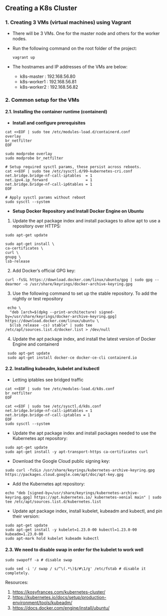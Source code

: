 ## Creating a K8s Cluster

### 1. Creating 3 VMs (virtual machines) using Vagrant
- There will be 3 VMs. One for the master node and others for the worker nodes.

- Run the following command on the root folder of the project:

    ```vagrant up```

- The hostnames and IP addresses of the VMs are below:
  - k8s-master  : 192.168.56.80
  - k8s-worker1 : 192.168.56.81
  - k8s-worker2 : 192.168.56.82

### 2. Common setup for the VMs

#### 2.1. Installing the container runtime (containerd)


- **Install and configure prerequisites**
 
```
cat <<EOF | sudo tee /etc/modules-load.d/containerd.conf
overlay
br_netfilter
EOF

sudo modprobe overlay
sudo modprobe br_netfilter

# Setup required sysctl params, these persist across reboots.
cat <<EOF | sudo tee /etc/sysctl.d/99-kubernetes-cri.conf
net.bridge.bridge-nf-call-iptables  = 1
net.ipv4.ip_forward                 = 1
net.bridge.bridge-nf-call-ip6tables = 1
EOF

# Apply sysctl params without reboot
sudo sysctl --system
```

- **Setup Docker Repository and Install Docker Engine on Ubuntu**

1. Update the apt package index and install packages to allow apt to use a repository over HTTPS:

 ```sudo apt-get update```

 ```
 sudo apt-get install \
 ca-certificates \
 curl \
 gnupg \
 lsb-release
 ```

2. Add Docker’s official GPG key:

```
curl -fsSL https://download.docker.com/linux/ubuntu/gpg | sudo gpg --dearmor -o /usr/share/keyrings/docker-archive-keyring.gpg
```

3. Use the following command to set up the stable repository. To add the nightly or test repository
```
 echo \
  "deb [arch=$(dpkg --print-architecture) signed-by=/usr/share/keyrings/docker-archive-keyring.gpg] https://download.docker.com/linux/ubuntu \
  $(lsb_release -cs) stable" | sudo tee /etc/apt/sources.list.d/docker.list > /dev/null
```

4. Update the apt package index, and install the latest version of Docker Engine and containerd
```
 sudo apt-get update
 sudo apt-get install docker-ce docker-ce-cli containerd.io
```


#### 2.2. Installing kubeadm, kubelet and kubectl

- Letting iptables see bridged traffic 
```
cat <<EOF | sudo tee /etc/modules-load.d/k8s.conf
br_netfilter
EOF

cat <<EOF | sudo tee /etc/sysctl.d/k8s.conf
net.bridge.bridge-nf-call-ip6tables = 1
net.bridge.bridge-nf-call-iptables = 1
EOF
sudo sysctl --system
```

- Update the apt package index and install packages needed to use the Kubernetes apt repository:
```
sudo apt-get update
sudo apt-get install -y apt-transport-https ca-certificates curl
```

- Download the Google Cloud public signing key:
```
sudo curl -fsSLo /usr/share/keyrings/kubernetes-archive-keyring.gpg https://packages.cloud.google.com/apt/doc/apt-key.gpg
```

- Add the Kubernetes apt repository:
```
echo "deb [signed-by=/usr/share/keyrings/kubernetes-archive-keyring.gpg] https://apt.kubernetes.io/ kubernetes-xenial main" | sudo tee /etc/apt/sources.list.d/kubernetes.list
```

- Update apt package index, install kubelet, kubeadm and kubectl, and pin their version:
```
sudo apt-get update
sudo apt-get install -y kubelet=1.23.0-00 kubectl=1.23.0-00 kubeadm=1.23.0-00
sudo apt-mark hold kubelet kubeadm kubectl
```

#### 2.3. We need to disable swap in order for the kubelet to work well

```
sudo swapoff -a # disable swap
```

```
sudo sed -i '/ swap / s/^\(.*\)$/#\1/g' /etc/fstab # disable it completely.
```









Resources:
1. https://kosyfrances.com/kubernetes-cluster/
2. https://kubernetes.io/docs/setup/production-environment/tools/kubeadm/
3. https://docs.docker.com/engine/install/ubuntu/